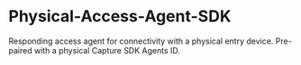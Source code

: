 # Physical-Access-Agent-SDK
Responding access agent for connectivity with a physical entry device. Pre-paired with a physical Capture SDK Agents ID.
